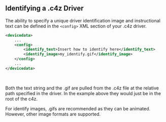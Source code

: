 ## Identifying a .c4z Driver

The ability to specify a unique driver identification image and instructional text can be defined in the `<config>` XML section of your .c4z driver. 

```xml
<devicedata>
    ...
    <config>
        <identify_text>Insert how to identify here</identify_text>
        <identify_image>my_identify.gif</identify_image>
    </config>
    ...
</devicedata>
```
 

Both the text string and the .gif are pulled from the .c4z file at the relative path specified in the driver. In the example above they would just be in the root of the c4z.

For identify images, .gifs are recommended as they can be animated. However, other image formats are supported.
  
